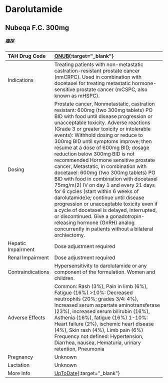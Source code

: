 # Darolutamide

## Nubeqa F.C. 300mg

##### 臨採

| TAH Drug Code      | [ONUB](https://www.tahsda.org.tw/drugs/hissearch.php?drug_code=ONUB){:target="_blank"}                                                                                                                                                                                                                                                                                                                                                                                                                                                                                                                                                                                                                                                                                                                                                                                                   |
|:-------------------|:-----------------------------------------------------------------------------------------------------------------------------------------------------------------------------------------------------------------------------------------------------------------------------------------------------------------------------------------------------------------------------------------------------------------------------------------------------------------------------------------------------------------------------------------------------------------------------------------------------------------------------------------------------------------------------------------------------------------------------------------------------------------------------------------------------------------------------------------------------------------------------------------|
| Indications        | Treating patients with non-metastatic castration-resistant prostate cancer (nmCRPC). Used in combination with docetaxel for treating metastatic hormone-sensitive prostate cancer (mCSPC, also known as mHSPC).                                                                                                                                                                                                                                                                                                                                                                                                                                                                                                                                                                                                                                                                          |
| Dosing             | Prostate cancer, Nonmetastatic, castration resistant: 600mg (two 300mg tablets) PO BID with food until disease progression or unacceptable toxicity. Adverse reactions (Grade 3 or greater toxicity or intolerable events): Withhold dosing or reduce to 300mg BID until symptoms improve; then resume at a dose of 600mg BID; dosage reduction below 300mg BID is not recommended Hormone sensitive prostate cancer, Metastatic, in combination with docetaxel: 600mg (two 300mg tablets) PO BID with food in combination with docetaxel 75mg/m(2) IV on day 1 and every 21 days for 6 cycles (start within 6 weeks of darolutamide)e; continue until disease progression or unacceptable toxicity even if a cycle of docetaxel is delayed, interrupted, or discontinued. Give a gonadotropin-releasing hormone (GnRH) analog concurrently in patients without a bilateral orchiectomy. |
| Hepatic Impairment | Dose adjustment required                                                                                                                                                                                                                                                                                                                                                                                                                                                                                                                                                                                                                                                                                                                                                                                                                                                                 |
| Renal Impairment   | Dose adjustment required                                                                                                                                                                                                                                                                                                                                                                                                                                                                                                                                                                                                                                                                                                                                                                                                                                                                 |
| Contraindications  | Hypersensitivity to darolutamide or any component of the formulation. Women and children.                                                                                                                                                                                                                                                                                                                                                                                                                                                                                                                                                                                                                                                                                                                                                                                                |
| Adverse Effects    | Common: Rash (3%), Pain in limb (6%), Fatigue (16%) >10%: Decreased neutrophils (20%; grades 3/4: 4%), Increased serum aspartate aminotransferase (23%), increased serum bilirubin (16%), Asthenia (16%), fatigue (16%) 1-10%: Heart failure (2%), ischemic heart disease (4%), Skin rash (4%), Limb pain (6%) Frequency not defined: Hypertension, Diarrhea, nausea, Hematuria, urinary retention, Pneumonia                                                                                                                                                                                                                                                                                                                                                                                                                                                                            |
| Pregnancy          | Unknown                                                                                                                                                                                                                                                                                                                                                                                                                                                                                                                                                                                                                                                                                                                                                                                                                                                                                  |
| Lactation          | Unknown                                                                                                                                                                                                                                                                                                                                                                                                                                                                                                                                                                                                                                                                                                                                                                                                                                                                                  |
| More Info          | [UpToDate](https://www.uptodate.com/contents/darolutamide-drug-information){:target="_blank"}                                                                                                                                                                                                                                                                                                                                                                                                                                                                                                                                                                                                                                                                                                                                                                                            |

